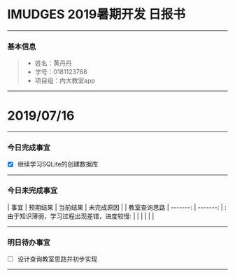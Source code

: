 # IMUDGES 2019暑期开发 日报书

------

### 基本信息

> - 姓名：黄丹丹
> - 学号：0181123768
> - 项目组：内大教室app

------

# 2019/07/16

------

### 今日完成事宜


- [x] 继续学习SQLite的创建数据库

------

### 今日未完成事宜

| 事宜   | 预期结果 | 当前结果 | 未完成原因 |
| 教室查询思路 | -------: | -------: | :由于知识薄弱，学习过程出现差错，进度较慢: |
|          |         |         |       |

------

### 明日待办事宜

- [ ] 设计查询教室思路并初步实现


------
